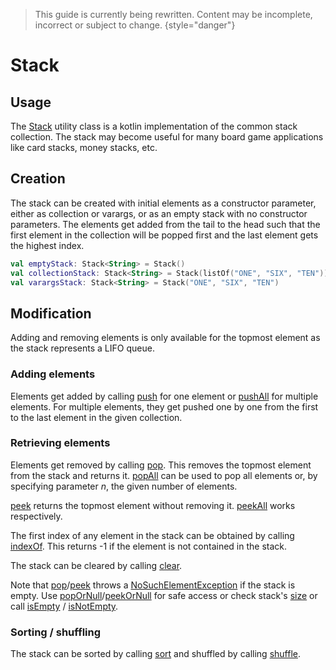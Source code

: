 [StackKDoc]: /docs/tools.aqua.bgw.util/-stack/index.html
[peekKDoc]: /docs/tools.aqua.bgw.util/-stack/peek.html
[peekOrNullKDoc]: /docs/tools.aqua.bgw.util/-stack/peek-or-null.html
[peekAllKDoc]: /docs/tools.aqua.bgw.util/-stack/peek-all.html
[pushKDoc]: /docs/tools.aqua.bgw.util/-stack/push.html
[pushAllKDoc]: /docs/tools.aqua.bgw.util/-stack/push-all.html
[popKDoc]: /docs/tools.aqua.bgw.util/-stack/pop.html
[popOrNullKDoc]: /docs/tools.aqua.bgw.util/-stack/pop-or-null.html
[popAllKDoc]: /docs/tools.aqua.bgw.util/-stack/pop-all.html
[sizeKDoc]: /docs/tools.aqua.bgw.util/-stack/index.html
[isEmptyKDoc]: /docs/tools.aqua.bgw.util/-stack/is-empty.html
[isNotEmptyKDoc]: /docs/tools.aqua.bgw.util/-stack/is-not-empty.html
[clearKDoc]: /docs/tools.aqua.bgw.util/-stack/clear.html
[sortKDoc]: /docs/tools.aqua.bgw.util/-stack/sort.html
[shuffleKDoc]: /docs/tools.aqua.bgw.util/-stack/shuffle.html
[indexOfKDoc]: /docs/tools.aqua.bgw.util/-stack/index-of.html
[NoSuchElementExceptionKDoc]: https://kotlinlang.org/api/latest/jvm/stdlib/kotlin/-no-such-element-exception/

> This guide is currently being rewritten. Content may be incomplete, incorrect or subject to change.
> {style="danger"}

# Stack

## Usage

The [Stack][StackKDoc] utility class is a kotlin implementation of the common stack collection.
The stack may become useful for many board game applications like card stacks, money stacks, etc.

## Creation

The stack can be created with initial elements as a constructor parameter, either as collection or varargs, or as an empty stack with no constructor parameters.
The elements get added from the tail to the head such that the first element in the collection will be popped first and the last element gets the highest index.

```kotlin
val emptyStack: Stack<String> = Stack()
val collectionStack: Stack<String> = Stack(listOf("ONE", "SIX", "TEN"))
val varargsStack: Stack<String> = Stack("ONE", "SIX", "TEN")
```

## Modification

Adding and removing elements is only available for the topmost element as the stack represents a LIFO queue.

### Adding elements

Elements get added by calling [push][pushKDoc] for one element or [pushAll][pushAllKDoc] for multiple elements.
For multiple elements, they get pushed one by one from the first to the last element in the given collection.

### Retrieving elements

Elements get removed by calling [pop][popKDoc]. This removes the topmost element from the stack and returns it.
[popAll][popAllKDoc] can be used to pop all elements or, by specifying parameter _n_, the given number of elements.

[peek][peekKDoc] returns the topmost element without removing it.
[peekAll][popAllKDoc] works respectively.

The first index of any element in the stack can be obtained by calling [indexOf][indexOfKDoc].
This returns -1 if the element is not contained in the stack.

The stack can be cleared by calling [clear][clearKDoc].

Note that [pop][popKDoc]/[peek][peekKDoc] throws a [NoSuchElementException][NoSuchElementExceptionKDoc] if the stack is empty.
Use [popOrNull][popOrNullKDoc]/[peekOrNull][peekOrNullKDoc] for safe access or check stack's [size][sizeKDoc] or call [isEmpty][isEmptyKDoc] / [isNotEmpty][isNotEmptyKDoc].

### Sorting / shuffling

The stack can be sorted by calling [sort][sortKDoc] and shuffled by calling [shuffle][shuffleKDoc].

